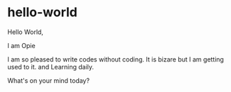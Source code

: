 # hello-world

Hello World,

I am Opie

I am so pleased to write codes without coding. It is bizare but I am getting used to it. and Learning daily.

What's on your mind today?
